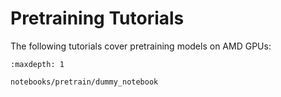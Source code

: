 # Pretraining Tutorials

The following tutorials cover pretraining models on AMD GPUs:

```{toctree}
:maxdepth: 1

notebooks/pretrain/dummy_notebook